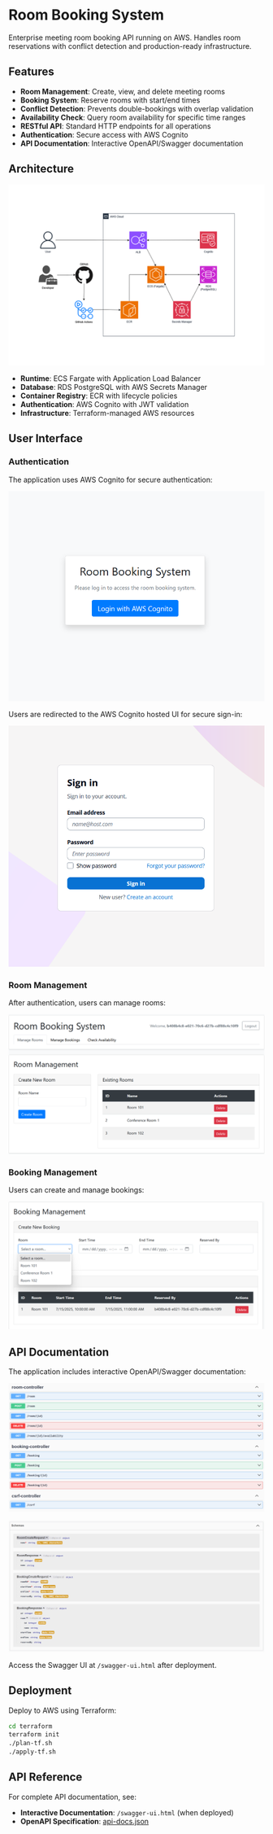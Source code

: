 # Room Booking System

Enterprise meeting room booking API running on AWS. Handles room reservations with conflict detection and production-ready infrastructure.

## Features

- **Room Management**: Create, view, and delete meeting rooms
- **Booking System**: Reserve rooms with start/end times
- **Conflict Detection**: Prevents double-bookings with overlap validation
- **Availability Check**: Query room availability for specific time ranges
- **RESTful API**: Standard HTTP endpoints for all operations
- **Authentication**: Secure access with AWS Cognito
- **API Documentation**: Interactive OpenAPI/Swagger documentation

## Architecture

![Architecture Diagram](docs/images/architecture.png)

- **Runtime**: ECS Fargate with Application Load Balancer
- **Database**: RDS PostgreSQL with AWS Secrets Manager
- **Container Registry**: ECR with lifecycle policies
- **Authentication**: AWS Cognito with JWT validation
- **Infrastructure**: Terraform-managed AWS resources

## User Interface

### Authentication

The application uses AWS Cognito for secure authentication:

![Login Page](docs/images/login-page.png)

Users are redirected to the AWS Cognito hosted UI for secure sign-in:

![Cognito Sign-in](docs/images/cognito-signin.png)

### Room Management

After authentication, users can manage rooms:

![Room Management](docs/images/room-management.png)

### Booking Management

Users can create and manage bookings:

![Booking Management](docs/images/booking-with-data.png)

## API Documentation

The application includes interactive OpenAPI/Swagger documentation:

![API Endpoints](docs/images/api-endpoints.png)

![API Schemas](docs/images/api-schemas.png)

Access the Swagger UI at `/swagger-ui.html` after deployment.

## Deployment

Deploy to AWS using Terraform:

```bash
cd terraform
terraform init
./plan-tf.sh
./apply-tf.sh
```

## API Reference

For complete API documentation, see:

- **Interactive Documentation**: `/swagger-ui.html` (when deployed)
- **OpenAPI Specification**: [api-docs.json](docs/api-docs.json)
